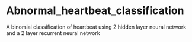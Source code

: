 # Abnormal_heartbeat_classification
A binomial classification of heartbeat using 2 hidden layer neural network and a 2 layer recurrent neural network

